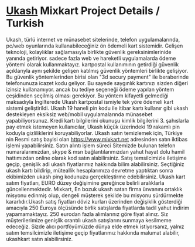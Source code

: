 # <a href="http://www.mixkart.net/" title="ukash satış">Ukash</a> Mixkart Project Details / Turkish
Ukash, türlü internet ve münasebet sitelerinde, telefon uygulamalarında, pc/web oyunlarında kullanabileceğiniz ön ödemeli kart sistemidir. Gelişen teknoloji, kolaylıklar sağlamasıyla birlikte güvenlik gereksinimlerinide yanında getiriyor. sadece fazla web ve hareketli uygulamalarda ödeme yöntemi olarak kullanmaktayız. kartpostal kullanımının getirdiği güvenlik açıklarıyla aynı şekilde gelişen katılmış güvenlik yöntemleri birlikte gelişiyor. Bu güvenlik yöntemlerinden birisi olan "3d secury payment" ile beraberinde telefonunuza icazet kodu geliyor. Bu sayede saygınlık kartınızı sizden diğeri izinsiz kullanamıyor. ancak bu tediye seçeneği ödeme yapılan yöntem çeşidinden seçilmiş olması gerekiyor. Bu yöntem kifayetli gelmediği maksadıyla İngilterede Ukash kartpostal ismiyle tek yöre ödemeli kart sistemi geliştirildi. Ukash 19 haneli pin kodu ile itibar kartı kullanır gibi ukash destekleyen eksiksiz web/mobil uygulamalarında münasebet yapabiliyorsunuz. Kredi kartı bilgilerini okunuşu kimlik bilgilerini 3. şahıslarla pay etmek istemeyen kullanıcılar, Ukash küçük üzerindeki 19 rakamlı pin koduyla gizliliklerini koruyabiliyorlar. Ukash satın temizlemek için, Türkiye nin Resmi satış bayisi olan https://www.mixkart.net adresinden satın iktibas işlemi yapabilirsiniz. Satın alıntı işlem süreci Sitemizde bulunan telefon numaralarımızdan, skype & msn bağlantılarımızdan yahut hayat dolu hamil hattımızdan online olarak kod satın alabilirsiniz. Satış temsilcimizle iletişime geçip, genişlik adi ukash fiyatlarımız hakkında bilim alabilirsiniz. Seçtiğiniz ukash kartı bildirip, müteallik hesaplarımıza devretme yaptıktan sonra ekibimizden ukash ping kodunuzu gerçekleştirme edebilirsiniz. Ukash kart satım fiyatları, EURO düzey değişimine gereğince belirli aralıklarla güncellenmektedir. Mixkart, En bozuk ukash satan firma ünvanını ortaklık misyonu edinmiş olup, dengeli müşterek şekilde bu misyonu sürdürmekte kararlıdır.Ukash satış fiyatları döviz kurları üzerinden değişiklik gösterdiği amacıyla 250 Euroya ölçüsünde birlik satışlarda fiyatlarda tadil yahut indirim yapamamaktayız. 250 eurodan fazla alımlarınız göre fiyat alınız. Siz müşterilerimize genişlik orantılı ukash satışlarını sunmaya kesilmeme edeceğiz. Sizde alıcı portföyümüzde dünya elde etmek istiyorsanız, yalnız satım temsilcimizle iletişime geçip fiyatlarımız hakkında malumat alabilir, ukashkart satın alabilirsiniz.
